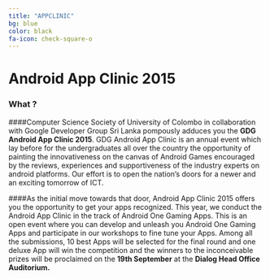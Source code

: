 ```yaml
---
title: "APPCLINIC"
bg: blue
color: black
fa-icon: check-square-o
---
```

# Android App Clinic 2015

### What ?

####Computer Science Society of University of Colombo in collaboration with Google Developer Group Sri Lanka pompously adduces you the **GDG Android App Clinic 2015**. GDG Android App Clinic is an annual event which lay before for the undergraduates all over the country the opportunity of painting the innovativeness on the canvas of Android Games encouraged by the reviews, experiences and supportiveness of the industry experts on android platforms.  Our effort is to open the nation’s doors for a newer and an exciting tomorrow of ICT.

####As the initial move towards that door, Android App Clinic 2015 offers you the opportunity to get your apps recognized. This year, we conduct the Android App Clinic in the track of Android One Gaming Apps. This is an open event where you can develop and unleash you Android One Gaming Apps and participate in our workshops to fine tune your Apps. Among all the submissions, 10 best Apps will be selected for the final round and one deluxe App will win the competition and the winners to the inconceivable prizes will be proclaimed on the **19th September** at the **Dialog Head Office Auditorium.**



